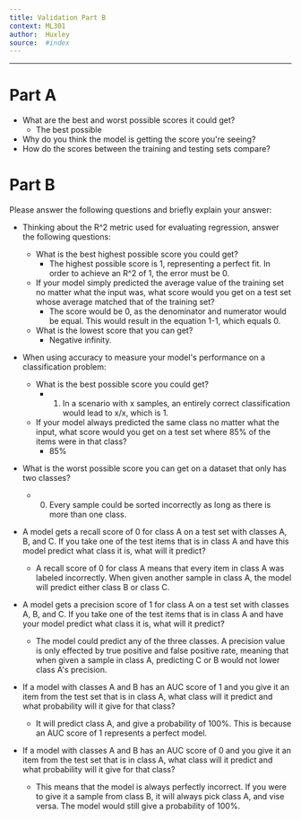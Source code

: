```yaml
---
title: Validation Part B
context: ML301
author:  Huxley
source:  #index
---
```


---

# Part A

- What are the best and worst possible scores it could get?
	- The best possible 
- Why do you think the model is getting the score you're seeing? 
- How do the scores between the training and testing sets compare?







# Part B

Please answer the following questions and briefly explain your answer:

- Thinking about the R^2 metric used for evaluating regression, answer the following questions:
	- What is the best highest possible score you could get?
		- The highest possible score is 1, representing a perfect fit. In order to achieve an R^2 of 1, the error must be 0. 
	- If your model simply predicted the average value of the training set no matter what the input was, what score would you get on a test set whose average matched that of the training set?
		- The score would be 0, as the denominator and numerator would be equal. This would result in the equation 1-1, which equals 0. 
	- What is the lowest score that you can get?
		- Negative infinity. 
- When using accuracy to measure your model's performance on a classification problem:
	- What is the best possible score you could get?
		- 1. In a scenario with x samples, an entirely correct classification would lead to x/x, which is 1. 
	- If your model always predicted the same class no matter what the input, what score would you get on a test set where 85% of the items were in that class?
		- 85%
- What is the worst possible score you can get on a dataset that only has two classes?
	- 0. Every sample could be sorted incorrectly as long as there is more than one class. 

- A model gets a recall score of 0 for class A on a test set with classes A, B, and C. If you take one of the test items that is in class A and have this model predict what class it is, what will it predict?
	- A recall score of 0 for class A means that every item in class A was labeled incorrectly. When given another sample in class A, the model will predict either class B or class C.

- A model gets a precision score of 1 for class A on a test set with classes A, B, and C. If you take one of the test items that is in class A and have your model predict what class it is, what will it predict?
	- The model could predict any of the three classes. A precision value is only effected by true positive and false positive rate, meaning that when given a sample in class A, predicting C or B would not lower class A's precision.
	
- If a model with classes A and B has an AUC score of 1 and you give it an item from the test set that is in class A, what class will it predict and what probability will it give for that class?
	- It will predict class A, and give a probability of 100%. This is because an AUC score of 1 represents a perfect model.  


- If a model with classes A and B has an AUC score of 0 and you give it an item from the test set that is in class A, what class will it predict and what probability will it give for that class?
	- This means that the model is always perfectly incorrect. If you were to give it a sample from class B, it will always pick class A, and vise versa. The model would still give a probability of 100%.  

















